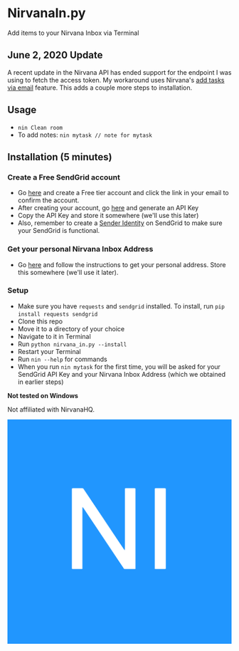 # NirvanaIn.py
Add items to your Nirvana Inbox via Terminal 

## June 2, 2020 Update
A recent update in the Nirvana API has ended support for the endpoint I was using to fetch the access token. My workaround uses Nirvana's [add tasks via email](https://help.nirvanahq.com/category/getting-more-from-nirvana/add-your-items/#create-inbox-items-via-email) feature. This adds a couple more steps to installation. 

## Usage
- ```nin Clean room```
- To add notes: ```nin mytask // note for mytask```


## Installation (5 minutes) 
### Create a Free SendGrid account
- Go [here](https://sendgrid.com/pricing/) and create a Free tier account and click the link in your email to confirm the account. 
- After creating your account, go [here](https://app.sendgrid.com/settings/api_keys) and generate an API Key
- Copy the API Key and store it somewhere (we'll use this later)
- Also, remember to create a [Sender Identity](https://app.sendgrid.com/settings/sender_auth/senders) on SendGrid to make sure your SendGrid is functional. 

### Get your personal Nirvana Inbox Address
- Go [here](https://help.nirvanahq.com/category/getting-more-from-nirvana/add-your-items/#create-inbox-items-via-email) and follow the instructions to get your personal address. Store this somewhere (we'll use it later). 

### Setup
- Make sure you have ```requests``` and ```sendgrid``` installed. To install, run ```pip install requests sendgrid```
- Clone this repo
- Move it to a directory of your choice
- Navigate to it in Terminal
- Run ```python nirvana_in.py --install```
- Restart your Terminal
- Run ```nin --help``` for commands
- When you run `nin mytask` for the first time, you will be asked for your SendGrid API Key and your Nirvana Inbox Address (which we obtained in earlier steps) 

**Not tested on Windows**

Not affiliated with NirvanaHQ. 

![Logo](https://github.com/tash-had/NirvanaIn.py/blob/master/logo.png?raw=true)
